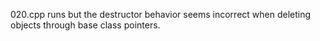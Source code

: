 020.cpp runs but the destructor behavior seems incorrect when deleting objects through base class pointers.